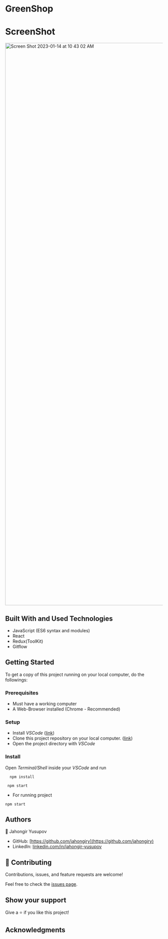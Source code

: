 # GreenShop

# ScreenShot

<img width="1792" alt="Screen Shot 2023-01-14 at 10 43 02 AM" src="https://user-images.githubusercontent.com/91022355/212457829-1591adde-e0d6-4662-a3b8-f33ff86d0bb9.png">

## Built With and Used Technologies

- JavaScript (ES6 syntax and modules)
- React
- Redux(ToolKit)
- Gitflow

## Getting Started

To get a copy of this project running on your local computer, do the followings:

### Prerequisites

- Must have a working computer
- A Web-Browser installed (Chrome - Recommended)

### Setup

- Install _VSCode_ ([link](https://code.visualstudio.com/download))
- Clone this project repository on your local computer. ([link](https://github.com/jahongiry/GreenShop-React_Redux.git))
- Open the project directory with _VSCode_

### Install

Open _Terminal/Shell_ inside your _VSCode_ and run

```
  npm install

```

```
 npm start
```

- For running project

`npm start`

## Authors

👤 Jahongir Yusupov

- GitHub: [https://github.com/jahongiry](https://github.com/jahongiry)
- LinkedIn: [linkedin.com/in/jahongir-yusupov](linkedin.com/in/jahongir-yusupov)

## 🤝 Contributing

Contributions, issues, and feature requests are welcome!

Feel free to check the [issues page](../../issues/).

## Show your support

Give a ⭐️ if you like this project!

## Acknowledgments
